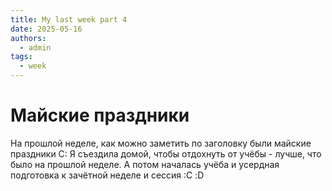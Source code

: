 ```yaml
---
title: My last week part 4
date: 2025-05-16
authors:
  - admin
tags:
  - week
---
```

# Майские праздники
На прошлой неделе, как можно заметить по заголовку были майские праздники С: Я съездила домой, чтобы отдохнуть от учёбы - лучше, что было на прошлой неделе. А потом началась учёба и усердная подготовка к зачётной неделе и сессия :С
:D